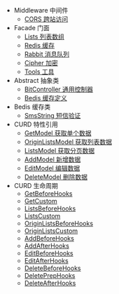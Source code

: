 * Middleware 中间件
  * [CORS 跨站访问](middleware/cors)
* Facade 门面
  * [Lists 列表数组](facade/lists)
  * [Redis 缓存](facade/redis)
  * [Rabbit 消息队列](facade/rabbit)
  * [Cipher 加密](facade/cipher)
  * [Tools 工具](facade/tools)
* Abstract 抽象类
  * [BitController 通用控制器](abstract/bitController)
  * [Bedis 缓存定义](abstract/bedis)
* Bedis 缓存类
  * [SmsString 短信验证](bedis/smsString)
* CURD 特性引用
  * [GetModel 获取单个数据](traits/getModel)
  * [OriginListsModel 获取列表数据](traits/originListsModel)
  * [ListsModel 获取分页数据](traits/listsModel)
  * [AddModel 新增数据](traits/addModel)
  * [EditModel 编辑数据](traits/editModel)
  * [DeleteModel 删除数据](traits/deleteModel)
* CURD 生命周期
  * [GetBeforeHooks](lifecycle/getBeforeHooks)
  * [GetCustom](lifecycle/getCustom)
  * [ListsBeforeHooks](lifecycle/listsBeforeHooks)
  * [ListsCustom](lifecycle/listsCustom)
  * [OriginListsBeforeHooks](lifecycle/originListsBeforeHooks)
  * [OriginListsCustom](lifecycle/originListsCustom)
  * [AddBeforeHooks](lifecycle/addBeforeHooks)
  * [AddAfterHooks](lifecycle/addAfterHooks)
  * [EditBeforeHooks](lifecycle/editBeforeHooks)
  * [EditAfterHooks](lifecycle/editAfterHooks)
  * [DeleteBeforeHooks](lifecycle/deleteBeforeHooks)
  * [DeletePrepHooks](lifecycle/deletePrepHooks.md)
  * [DeleteAfterHooks](lifecycle/deleteAfterHooks)